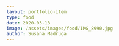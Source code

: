 ```yaml
---
layout: portfolio-item
type: food
date: 2020-03-13
image: /assets/images/food/IMG_8990.jpg
author: Susana Madruga
---
```



